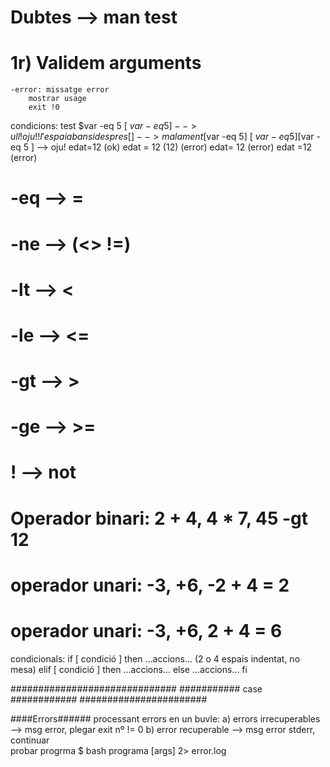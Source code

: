 # Dubtes --> man test
# 1r) Validem arguments
	-error: missatge error
		mostrar usage
		exit !0
condicions:
	test $var -eq 5
	[ $var -eq 5 ] --> ull! oju!! l'espai abans i despres [  ]
		       --> malament [$var -eq 5]
				    [ $var -eq 5]
				    [$var -eq 5 ]
		        --> oju!	edat=12 (ok)
					edat = 12 (12) (error)
					edat= 12 (error)
					edat =12 (error)

# -eq --> =
# -ne --> (<> !=)
# -lt --> <
# -le --> <=
# -gt --> >
# -ge --> >=
# ! --> not

# Operador binari: 2 + 4, 4 * 7, 45 -gt 12
# operador unari: -3, +6, -2 + 4 = 2
# operador unari: -3, +6, 2 + 4 = 6

condicionals:
	if [ condició ]
	then
	    ...accions... (2 o 4 espais indentat, no mesa)
	elif [ condició ]
	then
	    ...accions...
	else
	    ...accions...
	fi


##############################
########### case ############
#######################


####Errors######
processant errors en un buvle:
	a) errors irrecuperables --> msg error, plegar exit nº != 0
	b) error recuperable --> msg error stderr, continuar  
	probar progrma $ bash programa [args] 2> error.log


